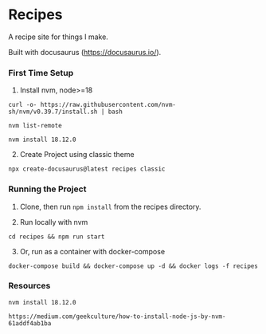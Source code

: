 # Recipes

A recipe site for things I make.

Built with docusaurus (https://docusaurus.io/).

### First Time Setup

1. Install nvm, node>=18

`curl -o- https://raw.githubusercontent.com/nvm-sh/nvm/v0.39.7/install.sh | bash`

`nvm list-remote`

`nvm install 18.12.0`

2. Create Project using classic theme

`npx create-docusaurus@latest recipes classic`

### Running the Project

1. Clone, then run `npm install` from the recipes directory.

2. Run locally with nvm

`cd recipes && npm run start`

3. Or, run as a container with docker-compose

`docker-compose build && docker-compose up -d && docker logs -f recipes`


### Resources

`nvm install 18.12.0`

`https://medium.com/geekculture/how-to-install-node-js-by-nvm-61addf4ab1ba`


